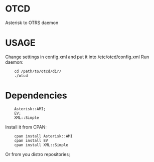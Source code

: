 OTCD
====

Asterisk to OTRS daemon

# USAGE

Change settings in config.xml and put it into /etc/otcd/config.xml
Run daemon:
        
        cd /path/to/otcd/dir/
        ./otcd

# Dependencies
        
        Asterisk::AMI;
        EV;
        XML::Simple

Install it from CPAN:
        
        cpan install Asterisk::AMI
        cpan install EV
        cpan install XML::Simple

Or from you distro repositories;

